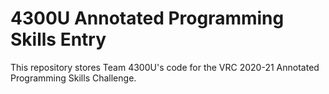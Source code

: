 # 4300U Annotated Programming Skills Entry
This repository stores Team 4300U's code for the VRC 2020-21 Annotated Programming Skills Challenge.

